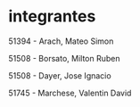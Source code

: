 # integrantes
51394 - Arach, Mateo Simon

51508 - Borsato, Milton Ruben

51508 - Dayer, Jose Ignacio

51745 - Marchese, Valentin David 
